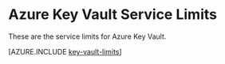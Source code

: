<properties
   pageTitle="Azure Key Vault Service Limits | Microsoft Azure"
   description="Learn about the service limits for Azure Key Vault."
   documentationCenter="dev-center-name"
   services="key-vault"  
   authors="msmbaldwin" 
   manager="mbaldwin"
   editor=""/>

<tags
   ms.service="key-vault"
   ms.devlang="na"
   ms.topic="article"
   ms.tgt_pltfrm="na"
   ms.workload="identity"
   ms.date="09/22/2015"
   ms.author="mbaldwin"/>

# Azure Key Vault Service Limits

These are the service limits for Azure Key Vault.

[AZURE.INCLUDE [key-vault-limits](../../includes/key-vault-limits.md)]
